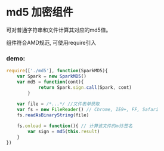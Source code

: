 # md5 加密组件

可对普通字符串和文件计算其对应的md5值。


组件符合AMD规范, 可使用require引入


### demo:

```javascript
require(['./md5'], function(SparkMD5){
    var Spark = new SparkMD5()
    var md5 = function(cont){
            return Spark.sign.call(Spark, cont)
        }
    
    var file = /*...*/ //文件表单获取
    var fs = new FileReader() // Chrome, IE9+, FF, Safari
    fs.readAsBinaryString(file)

    fs.onload = function(){ // 计算该文件的md5签名
        var sign = md5(this.result)
    }
})
```


